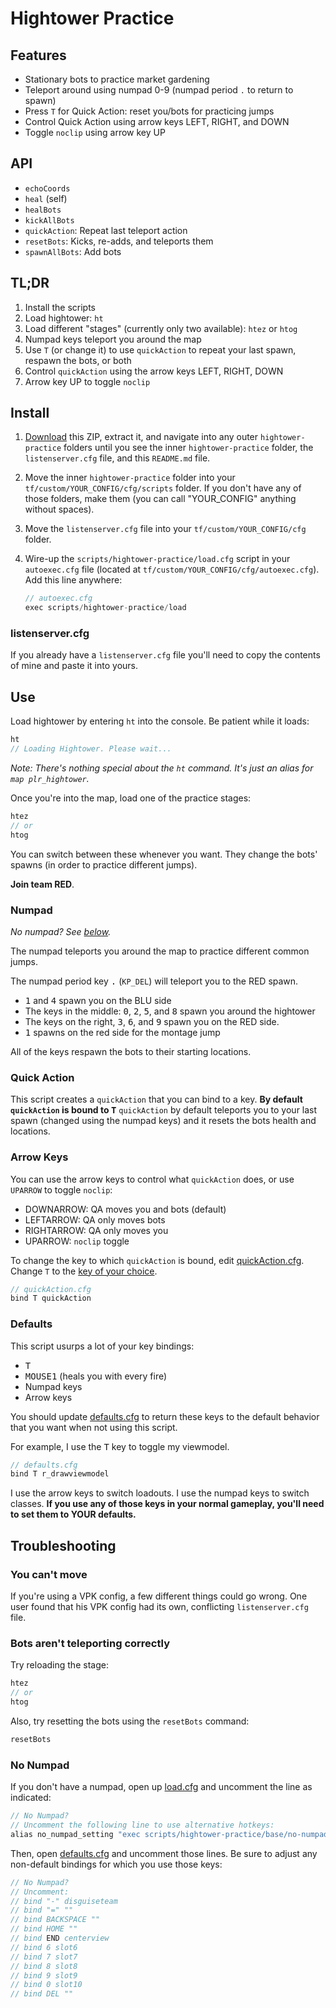 # Hightower Practice

## Features

- Stationary bots to practice market gardening
- Teleport around using numpad 0-9 (numpad period `.` to return to spawn)
- Press `T` for Quick Action: reset you/bots for practicing jumps
- Control Quick Action using arrow keys LEFT, RIGHT, and DOWN
- Toggle `noclip` using arrow key UP

## API

- `echoCoords`
- `heal` (self)
- `healBots`
- `kickAllBots`
- `quickAction`: Repeat last teleport action
- `resetBots`: Kicks, re-adds, and teleports them
- `spawnAllBots`: Add bots

## TL;DR

1. Install the scripts
1. Load hightower: `ht`
1. Load different "stages" (currently only two available): `htez` or `htog`
1. Numpad keys teleport you around the map
1. Use `T` (or change it) to use `quickAction` to repeat your last spawn, respawn the bots, or both
1. Control `quickAction` using the arrow keys LEFT, RIGHT, DOWN
1. Arrow key UP to toggle `noclip`

## Install

1. [Download](https://github.com/rufio-tf2/hightower-practice/archive/master.zip) this ZIP, extract it, and navigate into any outer `hightower-practice` folders until you see the inner `hightower-practice` folder, the `listenserver.cfg` file, and this `README.md` file.
1. Move the inner `hightower-practice` folder into your `tf/custom/YOUR_CONFIG/cfg/scripts` folder. If you don't have any of those folders, make them (you can call "YOUR_CONFIG" anything without spaces).
1. Move the `listenserver.cfg` file into your `tf/custom/YOUR_CONFIG/cfg` folder.
1. Wire-up the `scripts/hightower-practice/load.cfg` script in your `autoexec.cfg` file (located at `tf/custom/YOUR_CONFIG/cfg/autoexec.cfg`). Add this line anywhere:

   ```go
   // autoexec.cfg
   exec scripts/hightower-practice/load
   ```

### listenserver.cfg

If you already have a `listenserver.cfg` file you'll need to copy the contents of mine and paste it into yours.

## Use

Load hightower by entering `ht` into the console. Be patient while it loads:

```go
ht
// Loading Hightower. Please wait...
```

_Note: There's nothing special about the `ht` command. It's just an alias for `map plr_hightower`._

Once you're into the map, load one of the practice stages:

```go
htez
// or
htog
```

You can switch between these whenever you want. They change the bots' spawns (in order to practice different jumps).

**Join team RED**.

### Numpad

_No numpad? See [below](#no-numpad)._

The numpad teleports you around the map to practice different common jumps.

The numpad period key <kbd>.</kbd> (`KP_DEL`) will teleport you to the RED spawn.

- <kbd>1</kbd> and <kbd>4</kbd> spawn you on the BLU side
- The keys in the middle: <kbd>0</kbd>, <kbd>2</kbd>, <kbd>5</kbd>, and <kbd>8</kbd> spawn you around the hightower
- The keys on the right, <kbd>3</kbd>, <kbd>6</kbd>, and <kbd>9</kbd> spawn you on the RED side.
- <kbd>1</kbd> spawns on the red side for the montage jump

All of the keys respawn the bots to their starting locations.

### Quick Action

This script creates a `quickAction` that you can bind to a key. **By default `quickAction` is bound to <kbd>T</kbd>** `quickAction` by default teleports you to your last spawn (changed using the numpad keys) and it resets the bots health and locations.

### Arrow Keys

You can use the arrow keys to control what `quickAction` does, or use `UPARROW` to toggle `noclip`:

- DOWNARROW: QA moves you and bots (default)
- LEFTARROW: QA only moves bots
- RIGHTARROW: QA only moves you
- UPARROW: `noclip` toggle

To change the key to which `quickAction` is bound, edit [quickAction.cfg](./base/quickAction.cfg). Change `T` to the [key of your choice](https://wiki.teamfortress.com/wiki/Scripting#List_of_key_names).

```go
// quickAction.cfg
bind T quickAction
```

### Defaults

This script usurps a lot of your key bindings:

- <kbd>T</kbd>
- <kbd>MOUSE1</kbd> (heals you with every fire)
- Numpad keys
- Arrow keys

You should update [defaults.cfg](./defaults.cfg) to return these keys to the default behavior that you want when not using this script.

For example, I use the <kbd>T</kbd> key to toggle my viewmodel.

```go
// defaults.cfg
bind T r_drawviewmodel
```

I use the arrow keys to switch loadouts. I use the numpad keys to switch classes. **If you use any of those keys in your normal gameplay, you'll need to set them to YOUR defaults.**

## Troubleshooting

### You can't move

If you're using a VPK config, a few different things could go wrong. One user found that his VPK config had its own, conflicting `listenserver.cfg` file.

### Bots aren't teleporting correctly

Try reloading the stage:

```go
htez
// or
htog
```

Also, try resetting the bots using the `resetBots` command:

```go
resetBots
```

### No Numpad

If you don't have a numpad, open up [load.cfg](./hightower-practice/load.cfg) and uncomment the line as indicated:

```go
// No Numpad?
// Uncomment the following line to use alternative hotkeys:
alias no_numpad_setting "exec scripts/hightower-practice/base/no-numpad; echo NO NUMPAD;"
```

Then, open [defaults.cfg](./hightower-practice/defaults.cfg) and uncomment those lines. Be sure to adjust any non-default bindings for which you use those keys:

```go
// No Numpad?
// Uncomment:
// bind "-" disguiseteam
// bind "=" ""
// bind BACKSPACE ""
// bind HOME ""
// bind END centerview
// bind 6 slot6
// bind 7 slot7
// bind 8 slot8
// bind 9 slot9
// bind 0 slot10
// bind DEL ""
```
